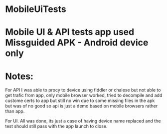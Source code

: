# MobileUiTests
# Mobile UI & API tests app used Missguided APK - Android device only
# Notes:
For API
I was able to procy to device using fiddler or chalese but not able to get trafic from app, only mobile browser worked, tried to decompile and add custome certs to app but still no win due to some missing files in the apk
but was of no good so api is just a demo based on mobile browsers rather than app.

For UI.
All was done, its just a case of having device name replaced and the test should still pass with the app launch to close.
